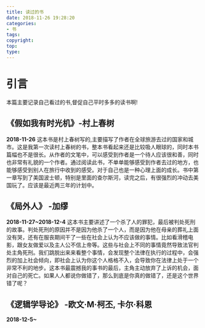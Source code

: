 ```yaml
---
title: 读过的书
date: 2018-11-26 19:28:20
categories:
- 书
tags:
copyright:
top:
type:
---
```


# 引言

本篇主要记录自己看过的书,督促自己平时多多的读书啊!

## 《假如我有时光机》-村上春树

**2018-11-26**
这本书是村上春树写的,主要描写了作者在全球旅游去过的国家和城市。这是我第一次读村上春树的书，整本书看起来还是比较吸人眼球的，同时本书篇幅也不是很长。从作者的文笔中，可以感受到作者是一个待人应该很和善，同时也非常有礼貌的一个作者。通过阅读此书，不单单能够感受到作者去过的地方，也能够感受到别人在旅行中收到的感受。对于自己也是一种心理上面的成长。书中第一章写到了美国波士顿，特别是里面的查尔斯河，读完之后，有很强烈的冲动去美国玩了。应该是最近两三年的计划中。

## 《局外人》 -加缪

**2018-11-27~2018-12-4**
这本书主要讲述了一个杀了人的罪犯，最后被判处死刑的故事。判处死刑的原因并不是因为他杀了一个人，而是因为他在母亲的葬礼上面没有哭，还有在服丧期间干了一些在社会上认为不应该做的事情。比如看滑稽电影，跟女友做爱以及主人公不信上帝等。这些与社会上不同的事情竟然导致法官判处主角死刑。我们跳脱出来来看整个事情，会发现整个法律在执行的过程中，会强烈的加上社会倾向，即社会上认为你这个人格格不入，会导致你在法律上处于一个非常不利的地步。这本书最震撼我的事书的最后，主角主动放弃了上诉的机会，面对自己的死亡。如果人人都说你做错了，那么到底是你真的做错了，还是这个世界错了呢？

## 《逻辑学导论》 -欧文·M·柯丕, 卡尔·科恩

**2018-12-5~**

